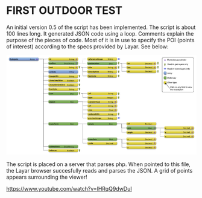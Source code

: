 # FIRST OUTDOOR TEST

An initial version 0.5 of the script has been implemented. The script is about 100 lines long. It generated JSON code using a loop. Comments explain the purpose of the pieces of code. Most of it is in use to specify the POI (points of interest) according to the specs provided by Layar. See below:

![Layar1 Image](../project_images/API_v6.2_hotspot.png?raw=true "Layar1 Image")

The script is placed on a server that parses php. When pointed to this file, the Layar browser succesfully reads and parses the JSON. A grid of points appears surrounding the viewer!

https://www.youtube.com/watch?v=lHRqQ9dwDuI




